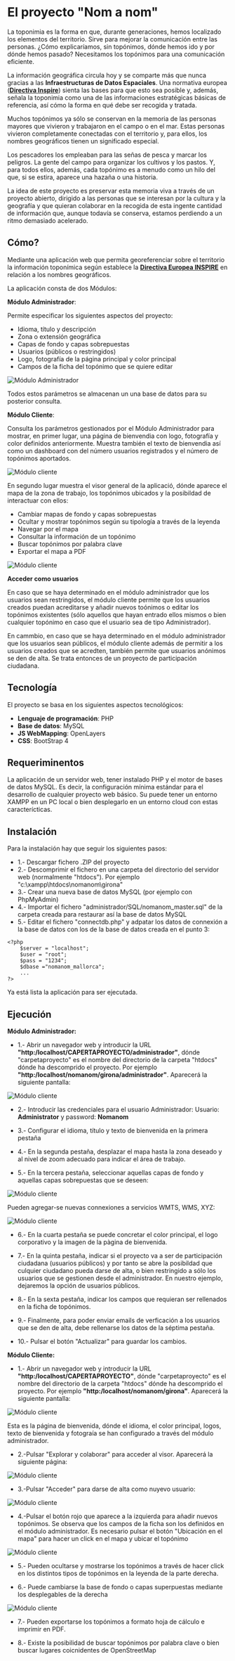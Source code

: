 # El proyecto "Nom a nom"

La toponimia es la forma en que, durante generaciones, hemos localizado los elementos del territorio. Sirve para mejorar la comunicación entre las personas. ¿Cómo explicaríamos, sin topónimos, dónde hemos ido y por dónde hemos pasado? Necesitamos los topónimos para una comunicación eficiente.

La información geográfica circula hoy y se comparte más que nunca gracias a las **Infraestructuras de Datos Espaciales**. Una normativa europea (**[Directiva Inspire](https://inspire.ec.europa.eu/)**) sienta las bases para que esto sea posible y, además, señala la toponimia como una de las informaciones estratégicas básicas de referencia, así cómo la forma en qué debe ser recogida y tratada.

Muchos topónimos ya sólo se conservan en la memoria de las personas mayores que vivieron y trabajaron en el campo o en el mar. Estas personas vivieron completamente conectadas con el territorio y, para ellos, los nombres geográficos tienen un significado especial.

Los pescadores los empleaban para las señas de pesca y marcar los peligros. La gente del campo para organizar los cultivos y los pastos. Y, para todos ellos, además, cada topónimo es a menudo como un hilo del que, si se estira, aparece una hazaña o una historia.

La idea de este proyecto es preservar esta memoria viva a través de un proyecto abierto, dirigido a las personas que se interesan por la cultura y la geografía y que quieran colaborar en la recogida de esta ingente cantidad de información que, aunque todavía se conserva, estamos perdiendo a un ritmo demasiado acelerado.


## Cómo? ##

Mediante una aplicación web que permita georeferenciar sobre el territorio la información toponímica según establece la **[Directiva Europea INSPIRE](https://inspire.ec.europa.eu/documents/Data_Specifications/INSPIRE_DataSpecification_GN_v3.0.pdf)** en relación a los nombres geográficos.

La aplicación consta de dos Módulos:

**Módulo Administrador**:

Permite especificar los siguientes aspectos del proyecto:

- Idioma, título y descripción
- Zona o extensión geográfica
- Capas de fondo y capas sobrepuestas
- Usuarios (públicos o restringidos)
- Logo, fotografía de la página principal y color principal
- Campos de la ficha del topónimo que se quiere editar

![Módulo Administrador](https://971band.com/nomanom/github_images/admin.png)

Todos estos parámetros se almacenan un una base de datos para su posterior consulta.

**Módulo Cliente**:

Consulta los parámetros gestionados por el Módulo Administrador para mostrar, en primer lugar, una página de bienvendia con logo, fotografía y color definidos anteriormente. Muestra también el texto de bienvendia así como un dashboard con del número usuarios registrados y el número de topónimos aportados.

![Módulo cliente](https://971band.com/nomanom/github_images/client1.png)

En segundo lugar muestra el visor general de la aplicació, dónde aparece el mapa de la zona de trabajo, los topónimos ubicados y la posibildad de interactuar con ellos:

- Cambiar mapas de fondo y capas sobrepuestas
- Ocultar y mostrar topónimos según su tipología a través de la leyenda
- Navegar por el mapa
- Consultar la información de un topónimo
- Buscar topónimos por palabra clave
- Exportar el mapa a PDF

![Módulo cliente](https://971band.com/nomanom/github_images/client2.png)


**Acceder como usuarios**

En caso que se haya determinado en el módulo administrador que los usuarios sean restringidos, el módulo cliente permite que los usuarios creados puedan acreditarse y añadir nuevos toónimos o editar los topónimos existentes (sólo aquellos que hayan entrado ellos mismos o bien cualquier topónimo en caso que el usuario sea de tipo Administrador).

En cammbio, en caso que se haya determinado en el módulo administrador que los usuarios sean públicos, el módulo cliente además de permitir a los usuarios creados que se acredten, también permite que usuarios anónimos se den de alta. Se trata entonces de un proyecto de participación ciudadana.


## Tecnología ##

El proyecto se basa en los siguientes aspectos tecnológicos:

- **Lenguaje de programación**: PHP
- **Base de datos**: MySQL
- **JS WebMapping**: OpenLayers
- **CSS**: BootStrap 4


## Requeriminentos ##

La aplicación de un servidor web, tener instalado PHP y el motor de bases de datos MySQL. Es decir, la configuración mínima estándar para el desarrollo de cualquier proyecto web básico. Su puede tener un entorno XAMPP en un PC local o bien desplegarlo en un entorno cloud con estas caracterícticas.


## Instalación ##

Para la instalación hay que seguir los siguientes pasos:

- 1.- Descargar fichero .ZIP del proyecto 
- 2.- Descomprimir el fichero en una carpeta del directorio del servidor web (normalmente "htdocs"). Por ejemplo "c:\xampp\htdocs\nomanom\girona"
- 3.- Crear una nueva base de datos MySQL (por ejemplo con PhpMyAdmin)
- 4.- Importar el fichero "administrador/SQL/nomanom_master.sql" de la carpeta creada para restaurar así la base de datos MySQL
- 5.- Editar el fichero "connectdb.php" y adpatar los datos de connexión a la base de datos con los de la base de datos creada en el punto 3:

```
<?php
	$server = "localhost";
	$user =	"root";
	$pass =	"1234";
	$dbase ="nomanom_mallorca";
	...
?>
```
Ya está lista la aplicación para ser ejecutada.

## Ejecución ##

**Módulo Administrador:**

- 1.- Abrir un navegador web y introducir la URL **"http:/localhost/CAPERTAPROYECTO/administrador"**, dónde "carpetaproyecto" es el nombre del directorio de la carpeta "htdocs" dónde ha descomprido el proyecto. Por ejemplo **"http:/localhost/nomanom/girona/administrador"**. Aparecerá la siguiente pantalla:

![Módulo cliente](https://971band.com/nomanom/github_images/admin_p1.png)

- 2.- Introducir las credenciales para el usuario Administrador: Usuario: **Administrator** y password: **Nomanom**

- 3.- Configurar el idioma, título y texto de bienvenida en la primera pestaña

- 4.- En la segunda pestaña, desplazar el mapa hasta la zona deseado y al nivel de zoom adecuado para indicar el área de trabajo.

- 5.- En la tercera pestaña, seleccionar aquellas capas de fondo y aquellas capas sobrepuestas que se deseen:


![Módulo cliente](https://971band.com/nomanom/github_images/admin_p2.png)

Pueden agregar-se nuevas connexiones a servicios WMTS, WMS, XYZ:

![Módulo cliente](https://971band.com/nomanom/github_images/admin_p3.png)

- 6.- En la cuarta pestaña se puede concretar el color principal, el logo corporativo y la imagen de la pàgina de bienvenida.

- 7.- En la quinta pestaña, indicar si el proyecto va a ser de participación ciudadana (usuarios públicos) y por tanto se abre la posibildad que culquier ciudadano pueda darse de alta, o bien restringido a sólo los usuarios que se gestionen desde el administrador. En nuestro ejemplo, dejaremos la opción de usuarios públicos.

- 8.- En la sexta pestaña, indicar los campos que requieran ser rellenados en la ficha de topónimos.

- 9.- Finalmente, para poder enviar emails de verficación a los usuarios que se den de alta, debe rellenarse los datos de la séptima pestaña.

- 10.- Pulsar el botón "Actualizar" para guardar los cambios.


**Módulo Cliente:**

- 1.- Abrir un navegador web y introducir la URL **"http:/localhost/CAPERTAPROYECTO"**, dónde "carpetaproyecto" es el nombre del directorio de la carpeta "htdocs" dónde ha descomprido el proyecto. Por ejemplo **"http:/localhost/nomanom/girona"**. Aparecerá la siguiente pantalla:

![Módulo cliente](https://971band.com/nomanom/github_images/client_p1.png)

Esta es la página de bienvenida, dónde el idioma, el color principal, logos, texto de bienvenida y fotograía se han configurado a través del módulo administrador.

- 2.-Pulsar "Explorar y colaborar" para acceder al visor. Aparecerá la siguiente página:

![Módulo cliente](https://971band.com/nomanom/github_images/client_p2.png)

- 3.-Pulsar "Acceder" para darse de alta como nuyevo usuario:

![Módulo cliente](https://971band.com/nomanom/github_images/client_p3.png)

- 4.-Pulsar el botón rojo que aparece a la izquierda para añadir nuevos topónimos. Se observa que los campos de la ficha son los definidos en el módulo administrador. Es necesario pulsar el botón "Ubicación en el mapa" para hacer un click en el mapa y ubicar el topónimo

![Módulo cliente](https://971band.com/nomanom/github_images/client_p4.png)

- 5.- Pueden ocultarse y mostrarse los topónimos a través de hacer click en los distintos tipos de topónimos en la leyenda de la parte derecha. 

- 6.- Puede cambiarse la base de fondo o capas superpuestas mediante los desplegables de la derecha

![Módulo cliente](https://971band.com/nomanom/github_images/client_p5.png)

- 7.- Pueden exportarse los topónimos a formato hoja de cálculo e imprimir en PDF.

- 8.- Existe la posibilidad de buscar topónimos por palabra clave o bien buscar lugares coicnidentes de OpenStreetMap
